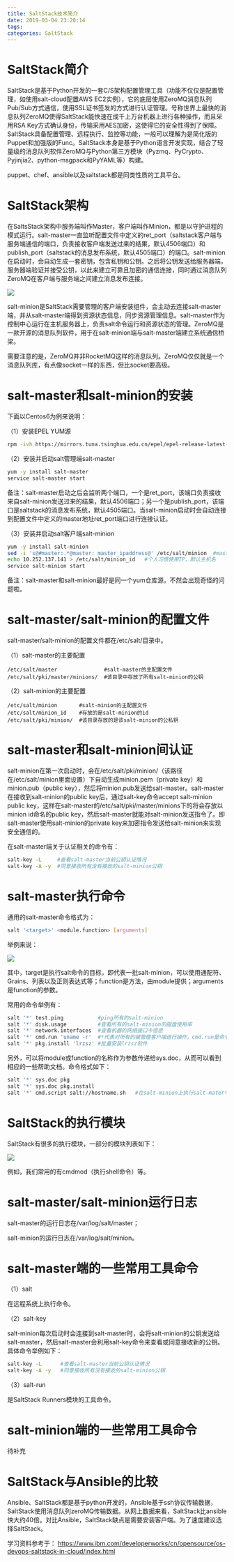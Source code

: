 ```yaml
---
title: SaltStack技术简介
date: 2019-03-04 23:20:14
tags:
categories: SaltStack
---
```


# SaltStack简介

SaltStack是基于Python开发的一套C/S架构配置管理工具（功能不仅仅是配置管理，如使用salt-cloud配置AWS EC2实例），它的底层使用ZeroMQ消息队列Pub/Sub方式通信，使用SSL证书签发的方式进行认证管理。号称世界上最快的消息队列ZeroMQ使得SaltStack能快速在成千上万台机器上进行各种操作，而且采用RSA Key方式确认身份，传输采用AES加密，这使得它的安全性得到了保障。SaltStack具备配置管理、远程执行、监控等功能，一般可以理解为是简化版的Puppet和加强版的Func。SaltStack本身是基于Python语言开发实现，结合了轻量级的消息队列软件ZeroMQ与Python第三方模块（Pyzmq、PyCrypto、Pyjinjia2、python-msgpack和PyYAML等）构建。

puppet、chef、ansible以及saltstack都是同类性质的工具平台。

# SaltStack架构

在SaltsStack架构中服务端叫作Master，客户端叫作Minion，都是以守护进程的模式运行。salt-master一直监听配置文件中定义的ret_port（saltstack客户端与服务端通信的端口，负责接收客户端发送过来的结果，默认4506端口）和publish_port（saltstack的消息发布系统，默认4505端口）的端口。salt-minion在启动时，会自动生成一套密钥，包含私钥和公钥。之后将公钥发送给服务器端，服务器端验证并接受公钥，以此来建立可靠且加密的通信连接，同时通过消息队列ZeroMQ在客户端与服务端之间建立消息发布连接。

![](/images/saltstack_1_1.png)

salt-minion是SaltStack需要管理的客户端安装组件，会主动去连接salt-master端，并从salt-master端得到资源状态信息，同步资源管理信息。salt-master作为控制中心运行在主机服务器上，负责salt命令运行和资源状态的管理。ZeroMQ是一款开源的消息队列软件，用于在salt-minion端与salt-master端建立系统通信桥梁。

需要注意的是，ZeroMQ并非RocketMQ这样的消息队列。ZeroMQ仅仅就是一个消息队列库，有点像socket一样的东西，但比socket要高级。

# salt-master和salt-minion的安装

下面以Centos6为例来说明：

（1）安装EPEL YUM源

```bash
rpm -ivh https://mirrors.tuna.tsinghua.edu.cn/epel/epel-release-latest-6.noarch.rpm
```

（2）安装并启动salt管理端salt-master

```bash
yum -y install salt-master
service salt-master start
```

备注：salt-master启动之后会监听两个端口，一个是ret_port，该端口负责接收来自salt-minion发送过来的结果，默认4506端口；另一个是publish_port，该端口是saltstack的消息发布系统，默认4505端口。当salt-minion启动时会自动连接到配置文件中定义的master地址ret_port端口进行连接认证。

（3）安装并启动salt客户端salt-minion

```bash
yum -y install salt-minion
sed -i 's@#master:.*@master: master_ipaddress@' /etc/salt/minion  #master_ipaddress为管理端IP
echo 10.252.137.141 > /etc/salt/minion_id   #个人习惯使用IP，默认主机名
service salt-minion start
```

备注：salt-master和salt-minion最好是同一个yum仓库源，不然会出现奇怪的问题啦。

# salt-master/salt-minion的配置文件

salt-master/salt-minion的配置文件都在/etc/salt/目录中。

（1）salt-master的主要配置

    /etc/salt/master               #salt-master的主配置文件
    /etc/salt/pki/master/minions/  #该目录中存放了所有salt-minion的公钥

（2）salt-minion的主要配置

    /etc/salt/minion       #salt-minion的主配置文件
    /etc/salt/minion_id    #存放的是salt-minion的id
    /etc/salt/pki/minion/  #该目录存放的是该salt-minion的公私钥

# salt-master和salt-minion间认证

salt-minion在第一次启动时，会在/etc/salt/pki/minion/（该路径在/etc/salt/minion里面设置）下自动生成minion.pem（private key）和 minion.pub（public key），然后将minion.pub发送给salt-master。salt-master在接收到salt-minion的public key后，通过salt-key命令accept salt-minion public key，这样在salt-master的/etc/salt/pki/master/minions下的将会存放以minion id命名的public key，然后salt-master就能对salt-minion发送指令了。即salt-master使用salt-minion的private key来加密指令发送给salt-minion来实现安全通信的。

在salt-master端关于认证相关的命令有：

```bash
salt-key -L     #查看salt-master当前公钥认证情况
salt-key -A -y  #同意接收所有没有接收的salt-minion公钥
```

# salt-master执行命令

通用的salt-master命令格式为：

```bash
salt '<target>' <module.function> [arguments]
```

举例来说：

![](/images/saltstack_1_2.png)

其中，target是执行salt命令的目标，即代表一批salt-minion，可以使用通配符、Grains、列表以及正则表达式等；function是方法，由module提供；arguments是function的参数。

常用的命令举例有：

```bash
salt '*' test.ping           #ping所有的salt-minion
salt '*' disk.usage          #查看所有的salt-minion的磁盘使用率
salt '*' network.interfaces  #查看机器的网络接口卡信息
salt '*' cmd.run 'uname -r'  #*代表对所有的被管理客户端进行操作，cmd.run是命令调用模块
salt '*' pkg.install 'lrzsz' #批量安装lrzsz软件
```

另外，可以将module或function的名称作为参数传递给sys.doc，从而可以看到相应的一些帮助文档。命令格式如下：

```bash
salt '*' sys.doc pkg
salt '*' sys.doc pkg.install
salt '*' cmd.script salt://hostname.sh   #在salt-minion上执行salt-mater中file_roots中hostname.sh脚本文件，很重要哦
```

# SaltStack的执行模块

SaltStack有很多的执行模块，一部分的模块列表如下：

![](/images/saltstack_1_3.png)

例如，我们常用的有cmdmod（执行shell命令）等。

# salt-master/salt-minion运行日志

salt-master的运行日志在/var/log/salt/master；

salt-minion的运行日志在/var/log/salt/minion。

# salt-master端的一些常用工具命令

（1）salt

在远程系统上执行命令。

（2）salt-key

salt-minion每次启动时会连接到salt-master时，会将salt-minion的公钥发送给salt-master，然后salt-master会利用salt-key命令来查看或同意接收新的公钥。具体命令举例如下：

```bash
salt-key -L      #查看salt-master当前公钥认证情况
salt-key -A -y   #同意接收所有没有接收的salt-minion公钥
```

（3）salt-run

是SaltStack Runners模块的工具命令。

# salt-minion端的一些常用工具命令

待补充

# SaltStack与Ansible的比较

Ansible、SaltStack都是基于python开发的，Ansible基于ssh协议传输数据，SaltStack使用消息队列zeroMQ传输数据。从网上数据来看，SaltStack比ansible快大约40倍。对比Ansible，SaltStack缺点是需要安装客户端。为了速度建议选择SaltStack。

学习资料参考于：
https://www.ibm.com/developerworks/cn/opensource/os-devops-saltstack-in-cloud/index.html
